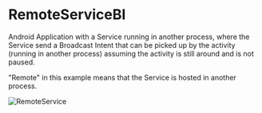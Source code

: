 RemoteServiceBI
===============

Android Application with a Service running in another process, where the Service send a Broadcast Intent that can be picked up by the activity (running in another process) assuming the activity is still around and is not paused.

"Remote" in this example means that the Service is hosted in another process.

![RemoteService](http://josejuansanchez.org/blogimages/android_remoteservice.png)
